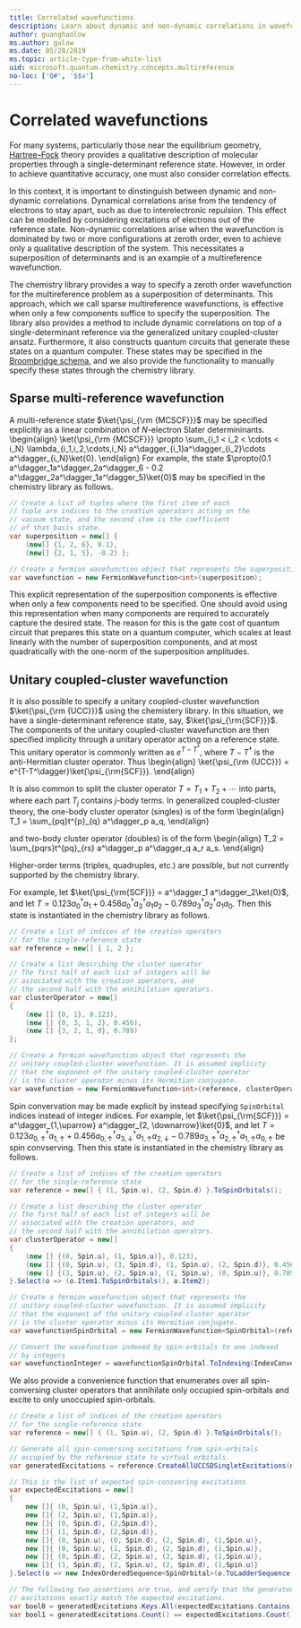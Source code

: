 ```yaml
---
title: Correlated wavefunctions
description: Learn about dynamic and non-dynamic correlations in wavefunctions using the Microsoft Quantum chemistry library. 
author: guanghaolow
ms.author: gulow
ms.date: 05/28/2019
ms.topic: article-type-from-white-list
uid: microsoft.quantum.chemistry.concepts.multireference
no-loc: ['Q#', '$$v']
---
```


# Correlated wavefunctions

For many systems, particularly those near the equilibrium geometry, [Hartree–Fock](xref:microsoft.quantum.chemistry.concepts.hartreefock) theory provides a qualitative description of molecular properties through a single-determinant reference state. 
However, in order to achieve quantitative accuracy, one must also consider correlation effects. 

In this context, it is important to dinstinguish between dynamic and non-dynamic correlations.
Dynamical correlations arise from the tendency of electrons to stay apart, such as due to interelectronic repulsion. 
This effect can be modelled by considering excitations of electrons out of the reference state. 
Non-dynamic correlations arise when the wavefunction is dominated by two or more configurations at zeroth order, even to achieve only a qualitative description of the system.
This necessitates a superposition of determinants and is an example of a multireference wavefunction.

The chemistry library provides a way to specify a zeroth order wavefunction for the multireference problem as a superposition of determinants. 
This approach, which we call sparse multireference wavefunctions, is effective when only a few components suffice to specify the superposition. 
The library also provides a method to include dynamic correlations on top of a single-determinant reference via the generalized unitary coupled-cluster ansatz. Furthermore, it also constructs quantum circuits that generate these states on a quantum computer. These states may be specified in the [Broombridge schema](xref:microsoft.quantum.libraries.chemistry.schema.broombridge), and we also provide the functionality to manually specify these states through the chemistry
library.

## Sparse multi-reference wavefunction
A multi-reference state $\ket{\psi_{\rm {MCSCF}}}$ may be specified explicitly as a linear combination of $N$-electron Slater determininants.
\begin{align}
\ket{\psi_{\rm {MCSCF}}} \propto \sum_{i_1 < i_2 < \cdots < i_N} \lambda_{i_1,i_2,\cdots,i_N} a^\dagger_{i_1}a^\dagger_{i_2}\cdots a^\dagger_{i_N}\ket{0}.
\end{align}
For example, the state $\propto(0.1 a^\dagger_1a^\dagger_2a^\dagger_6 - 0.2 a^\dagger_2a^\dagger_1a^\dagger_5)\ket{0}$ may be specified in the chemistry library as follows.
```csharp
// Create a list of tuples where the first item of each 
// tuple are indices to the creation operators acting on the
// vacuum state, and the second item is the coefficient
// of that basis state.
var superposition = new[] {
    (new[] {1, 2, 6}, 0.1),
    (new[] {2, 1, 5}, -0.2) };

// Create a fermion wavefunction object that represents the superposition.
var wavefunction = new FermionWavefunction<int>(superposition);
```
This explicit representation of the superposition components is effective when only a few components need to be specified. 
One should avoid using this representation when many components are required to accurately capture the desired state. 
The reason for this is the gate cost of quantum circuit that prepares this state on a quantum computer, which scales at least linearly with the number of superposition components, and at most quadratically with the one-norm of the superposition amplitudes.

## Unitary coupled-cluster wavefunction
It is also possible to specify a unitary coupled-cluster wavefunction $\ket{\psi_{\rm {UCC}}}$ using the chemistery library. 
In this situation, we have a single-determinant reference state, say, $\ket{\psi_{\rm{SCF}}}$. 
The components of the unitary coupled-cluster wavefunction are then specified implicity through a unitary operator acting on a reference state.
This unitary operator is commonly written as $e^{T-T^\dagger}$, where $T-T^\dagger$ is the anti-Hermitian cluster operator. 
Thus
\begin{align}
\ket{\psi_{\rm {UCC}}} = e^{T-T^\dagger}\ket{\psi_{\rm{SCF}}}.
\end{align}

It is also common to split the cluster operator $T = T_1 + T_2 + \cdots$ into parts, where each part $T_j$ contains $j$-body terms. In generalized coupled-cluster theory, the one-body cluster operator (singles) is of the form
\begin{align}
T_1 = \sum_{pq}t^{p}_{q} a^\dagger_p a_q,
\end{align}

and two-body cluster operator (doubles) is of the form
\begin{align}
T_2 = \sum_{pqrs}t^{pq}_{rs} a^\dagger_p a^\dagger_q a_r a_s.
\end{align}

Higher-order terms (triples, quadruples, etc.) are possible, but not currently supported by the chemistry library.

For example, let $\ket{\psi_{\rm{SCF}}} = a^\dagger_1 a^\dagger_2\ket{0}$, and let $T= 0.123 a^\dagger_0 a_1 + 0.456 a^\dagger_0a^\dagger_3 a_1 a_2 - 0.789 a^\dagger_3a^\dagger_2 a_1 a_0$. Then this state is instantiated in the chemistry library as follows.
```csharp
// Create a list of indices of the creation operators
// for the single-reference state
var reference = new[] { 1, 2 };

// Create a list describing the cluster operator
// The first half of each list of integers will be
// associated with the creation operators, and
// the second half with the annihilation operators.
var clusterOperator = new[]
{
    (new [] {0, 1}, 0.123),
    (new [] {0, 3, 1, 2}, 0.456),
    (new [] {3, 2, 1, 0}, 0.789)
};

// Create a fermion wavefunction object that represents the 
// unitary coupled-cluster wavefunction. It is assumed implicity
// that the exponent of the unitary coupled-cluster operator
// is the cluster operator minus its Hermitian conjugate.
var wavefunction = new FermionWavefunction<int>(reference, clusterOperator);
```

Spin convervation may be made explicit by instead specifying `SpinOrbital` indices instead of integer indices. For example, let $\ket{\psi_{\rm{SCF}}} = a^\dagger_{1,\uparrow} a^\dagger_{2, \downarrow}\ket{0}$, and let $T= 0.123 a^\dagger_{0, \uparrow} a_{1, \uparrow} + 0.456 a^\dagger_{0, \uparrow} a^\dagger_{3, \downarrow} a_{1, \uparrow} a_{2, \downarrow} - 0.789 a^\dagger_{3,\uparrow} a^\dagger_{2,\uparrow} a_{1,\uparrow} a_{0, \uparrow}$ be spin convserving. Then this state is instantiated in the chemistry library as follows.
```csharp
// Create a list of indices of the creation operators
// for the single-reference state
var reference = new[] { (1, Spin.u), (2, Spin.d) }.ToSpinOrbitals();

// Create a list describing the cluster operator
// The first half of each list of integers will be
// associated with the creation operators, and
// the second half with the annihilation operators.
var clusterOperator = new[]
{
    (new [] {(0, Spin.u), (1, Spin.u)}, 0.123),
    (new [] {(0, Spin.u), (3, Spin.d), (1, Spin.u), (2, Spin.d)}, 0.456),
    (new [] {(3, Spin.u), (2, Spin.u), (1, Spin.u), (0, Spin.u)}, 0.789)
}.Select(o => (o.Item1.ToSpinOrbitals(), o.Item2);

// Create a fermion wavefunction object that represents the 
// unitary coupled-cluster wavefunction. It is assumed implicity
// that the exponent of the unitary coupled-cluster operator
// is the cluster operator minus its Hermitian conjugate.
var wavefunctionSpinOrbital = new FermionWavefunction<SpinOrbital>(reference, clusterOperator);

// Convert the wavefunction indexed by spin-orbitals to one indexed
// by integers
var wavefunctionInteger = wavefunctionSpinOrbital.ToIndexing(IndexConvention.UpDown);
```

We also provide a convenience function that enumerates over all spin-conversing cluster operators that annihilate only occupied spin-orbitals and excite to only unoccupied spin-orbitals.
```csharp
// Create a list of indices of the creation operators
// for the single-reference state
var reference = new[] { (1, Spin.u), (2, Spin.d) }.ToSpinOrbitals();

// Generate all spin-conversing excitations from spin-orbitals 
// occupied by the reference state to virtual orbitals.
var generatedExcitations = reference.CreateAllUCCSDSingletExcitations(nOrbitals: 3).Excitations;

// This is the list of expected spin-consvering excitations
var expectedExcitations = new[]
{
    new []{ (0, Spin.u), (1,Spin.u)},
    new []{ (2, Spin.u), (1,Spin.u)},
    new []{ (0, Spin.d), (2,Spin.d)},
    new []{ (1, Spin.d), (2,Spin.d)},
    new []{ (0, Spin.u), (0, Spin.d), (2, Spin.d), (1,Spin.u)},
    new []{ (0, Spin.u), (1, Spin.d), (2, Spin.d), (1,Spin.u)},
    new []{ (0, Spin.d), (2, Spin.u), (2, Spin.d), (1,Spin.u)},
    new []{ (1, Spin.d), (2, Spin.u), (2, Spin.d), (1,Spin.u)}
}.Select(o => new IndexOrderedSequence<SpinOrbital>(o.ToLadderSequence()));

// The following two assertions are true, and verify that the generated 
// excitations exactly match the expected excitations.
var bool0 = generatedExcitations.Keys.All(expectedExcitations.Contains);
var bool1 = generatedExcitations.Count() == expectedExcitations.Count();
```
